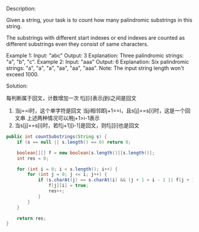Description:

Given a string, your task is to count how many palindromic substrings in this string.

The substrings with different start indexes or end indexes are counted as different substrings even they consist of same characters.

Example 1:
Input: "abc"
Output: 3
Explanation: Three palindromic strings: "a", "b", "c".
Example 2:
Input: "aaa"
Output: 6
Explanation: Six palindromic strings: "a", "a", "a", "aa", "aa", "aaa".
Note:
The input string length won't exceed 1000.

Solution:

每判断属于回文，计数增加一次
f[j][i]表示j到i之间是回文
1. 当j==i时，这个单字符是回文
当ji相邻即j+1==i，且s[j]==s[i]时，这是一个回文串
上述两种情况可以用j+1>i-1表示
2. 当s[j]==s[i]时，若f[j+1][i-1]是回文，则f[j][i]也是回文

```java
public int countSubstrings(String s) {
	if (s == null || s.length() == 0) return 0;

	boolean[][] f = new boolean[s.length()][s.length()];
	int res = 0;

	for (int i = 0; i < s.length(); i++) {
		for (int j = 0; j <= i; j++) {
			if (s.charAt(j) == s.charAt(i) && (j + 1 > i - 1 || f[j + 1][i - 1])) {
				f[j][i] = true;
				res++;
			}
		}
	}

	return res;
}
```